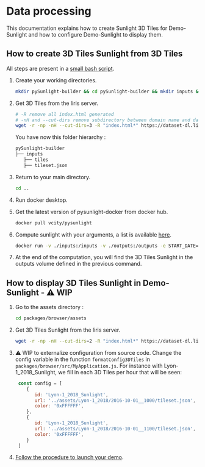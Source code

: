# Data processing

This documentation explains how to create Sunlight 3D Tiles for Demo-Sunlight and how to configure Demo-Sunlight to display them.

## How to create 3D Tiles Sunlight from 3D Tiles

All steps are present in a [small bash script](compute-sunlight.sh).

1. Create your working directories.

    ```bash
    mkdir pySunlight-builder && cd pySunlight-builder && mkdir inputs && cd inputs
    ```

2. Get 3D Tiles from the liris server.

    ```bash
    # -R remove all index.html generated
    # -nH and --cut-dirs remove subdirectory between domain name and datas directory. We place the tileset.json directly in inputs.
    wget -r -np -nH --cut-dirs=3 -R "index.html*" https://dataset-dl.liris.cnrs.fr/three-d-tiles-lyon-metropolis/2018/Lyon-1_2018/
    ```

   You have now this folder hierarchy :

   ```bash
   pySunlight-builder
   ├── inputs
      ├── tiles
      ├── tileset.json
   ```

3. Return to your main directory.

   ```bash
   cd ..
   ```

4. Run docker desktop.

5. Get the latest version of pysunlight-docker from docker hub.

    ```bash
    docker pull vcity/pysunlight
    ```

6. Compute sunlight with your arguments, a list is available [here](https://github.com/VCityTeam/pySunlight-docker#configure).

    ```bash
    docker run -v ./inputs:/inputs -v ./outputs:/outputs -e START_DATE=403224 -e END_DATE=403248 -e LOG_LEVEL=DEBUG -e OPTIONAL_ARGS=--with-aggregate vcity/pysunlight
    ```

7. At the end of the computation, you will find the 3D Tiles Sunlight in the outputs volume defined in the previous command.

## How to display 3D Tiles Sunlight in Demo-Sunlight - :warning: WIP
1. Go to the assets directory :
   ```bash
   cd packages/browser/assets
   ```

2. Get 3D Tiles Sunlight from the liris server.

    ```bash
    wget -r -np -nH --cut-dirs=2 -R "index.html*" https://dataset-dl.liris.cnrs.fr/three-d-tiles-lyon-metropolis/2018/Lyon-1_2018_Sunlight/
    ```

3. :warning: WIP to externalize configuration from source code. Change the config variable in the function `formatConfig3DTiles` in `packages/browser/src/MyApplication.js`. For instance with Lyon-1_2018_Sunlight, we fill in each 3D Tiles per hour that will be seen:

   ```js
    const config = [
       {
          id: 'Lyon-1_2018_Sunlight',
          url: '../assets/Lyon-1_2018/2016-10-01__1000/tileset.json',
          color: '0xFFFFFF',
       },
       {
          id: 'Lyon-1_2018_Sunlight',
          url: '../assets/Lyon-1_2018/2016-10-01__1100/tileset.json',
          color: '0xFFFFFF',
       }
    ]
   ```

4. [Follow the procedure to launch your demo](../../Readme.md#installation).
